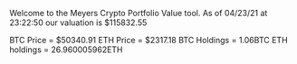 Welcome to the Meyers Crypto Portfolio Value tool. 
As of 04/23/21 at 23:22:50 our valuation is $115832.55 

BTC Price = $50340.91
 ETH Price = $2317.18
BTC Holdings = 1.06BTC
 ETH holdings = 26.960005962ETH 
